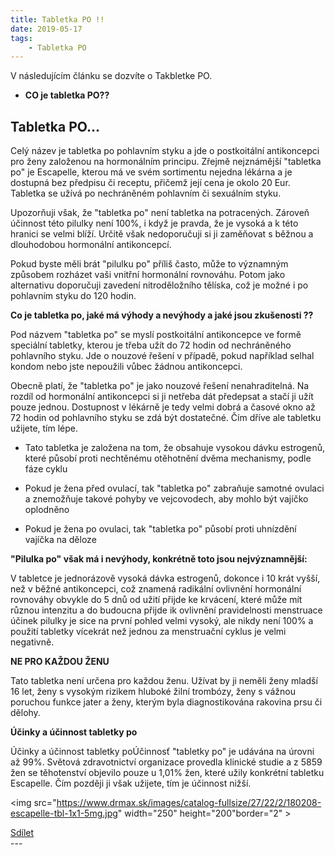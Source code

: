 ```yaml
---
title: Tabletka PO !!  
date: 2019-05-17
tags: 
    - Tabletka PO 
---
```

V následujícím článku se dozvíte o Takbletke PO.

 - **CO je tabletka PO??** 

## Tabletka PO...

Celý název je tabletka po pohlavním styku a jde o postkoitální antikoncepci pro ženy založenou na hormonálním principu. Zřejmě nejznámější "tabletka po" je Escapelle, kterou má ve svém sortimentu nejedna lékárna a je dostupná bez předpisu či receptu, přičemž její cena je okolo 20 Eur. Tabletka se užívá po nechráněném pohlavním či sexuálním styku.

Upozorňuji však, že "tabletka po" není tabletka na potracených. Zároveň účinnost této pilulky není 100%, i když je pravda, že je vysoká a k této hranici se velmi blíží. Určitě však nedoporučuji si ji zaměňovat s běžnou a dlouhodobou hormonální antikoncepcí.

Pokud byste měli brát "pilulku po" příliš často, může to významným způsobem rozházet vaši vnitřní hormonální rovnováhu. Potom jako alternativu doporučuji zavedení nitroděložního tělíska, což je možné i po pohlavním styku do 120 hodin.


**Co je tabletka po, jaké má výhody a nevýhody a jaké jsou zkušenosti ??**

Pod názvem "tabletka po" se myslí postkoitální antikoncepce ve formě speciální tabletky, kterou je třeba užít do 72 hodin od nechráněného pohlavního styku. Jde o nouzové řešení v případě, pokud například selhal kondom nebo jste nepoužili vůbec žádnou antikoncepci.

Obecně platí, že "tabletka po" je jako nouzové řešení nenahraditelná. Na rozdíl od hormonální antikoncepci si ji netřeba dát předepsat a stačí ji užít pouze jednou. Dostupnost v lékárně je tedy velmi dobrá a časové okno až 72 hodin od pohlavního styku se zdá být dostatečné. Čím dříve ale tabletku užijete, tím lépe.

- Tato tabletka je založena na tom, že obsahuje vysokou dávku estrogenů, které působí proti nechtěnému otěhotnění dvěma mechanismy, podle fáze cyklu

- Pokud je žena před ovulací, tak "tabletka po" zabraňuje samotné ovulaci a znemožňuje takové pohyby ve vejcovodech, aby mohlo být vajíčko oplodněno

- Pokud je žena po ovulaci, tak "tabletka po" působí proti uhnízdění vajíčka na děloze


**"Pilulka po" však má i nevýhody, konkrétně toto jsou nejvýznamnější:**

V tabletce je jednorázově vysoká dávka estrogenů, dokonce i 10 krát vyšší, než v běžné antikoncepci, což znamená radikální ovlivnění hormonální rovnováhy
obvykle do 5 dnů od užití přijde ke krvácení, které může mít různou intenzitu a do budoucna přijde ik ovlivnění pravidelnosti menstruace
účinek pilulky je sice na první pohled velmi vysoký, ale nikdy není 100% a použití tabletky vícekrát než jednou za menstruační cyklus je velmi negativně.


**NE PRO KAŽDOU ŽENU**

Tato tabletka není určena pro každou ženu. Užívat by ji neměli ženy mladší 16 let, ženy s vysokým rizikem hluboké žilní trombózy, ženy s vážnou poruchou funkce jater a ženy, kterým byla diagnostikována rakovina prsu či dělohy.

**Účinky a účinnost tabletky po**

Účinky a účinnost tabletky poÚčinnosť "tabletky po" je udávána na úrovni až 99%. Světová zdravotnictví organizace provedla klinické studie a z 5859 žen se těhotenství objevilo pouze u 1,01% žen, které užily konkrétní tabletku Escapelle. Čím později ji však užijete, tím je účinnost nižší.

 
<img src="https://www.drmax.sk/images/catalog-fullsize/27/22/2/180208-escapelle-tbl-1x1-5mg.jpg" width="250" height="200"border="2" >
<div class="fb-share-button" data-href="https://cranky-brattain-9738bc.netlify.com/" data-layout="button_count" data-size="small"><a target="_blank" href="https://www.facebook.com/sharer/sharer.php?u=https%3A%2F%2Fcranky-brattain-9738bc.netlify.com%2F&amp;src=sdkpreparse" class="fb-xfbml-parse-ignore">Sdílet</a></div>
---
